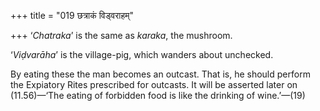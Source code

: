 +++
title = "019 छत्राकं विड्वराहम्"

+++
‘*Chatraka*’ is the same as *karaka*, the mushroom.

‘*Viḍvarāha*’ is the village-pig, which wanders about unchecked.

By eating these the man becomes an outcast. That is, he should perform
the Expiatory Rites prescribed for outcasts. It will be asserted later
on (11.56)—‘The eating of forbidden food is like the drinking of
wine.’—(19)


